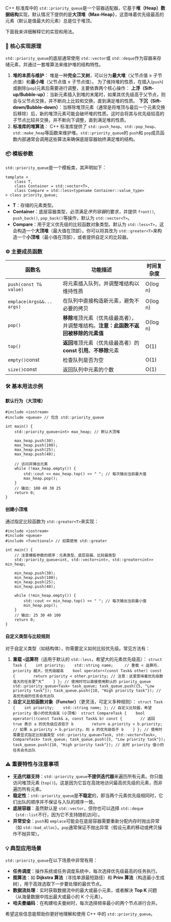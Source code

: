C++ 标准库中的 `std::priority_queue`是一个容器适配器，它基于**堆（Heap）数据结构**实现，默认情况下提供的是**大顶堆（Max-Heap）**，这意味着优先级最高的元素（默认是值最大的元素）总是位于堆顶。

下面我来详细解释它的实现和用法。

### 🧠 核心实现原理

`std::priority_queue`的底层通常使用 `std::vector`或 `std::deque`作为容器来存储元素，并通过一套堆算法来维护堆的结构特性。

1. **堆的本质与维护**： 堆是一种**完全二叉树**，可以分为**最大堆**（父节点值 ≥ 子节点值）和**最小堆**（父节点值 ≤ 子节点值）。 为了维持堆的性质，在插入(`push`)或删除(`pop`)元素后需要进行调整，主要依靠两个核心操作： **上浮（Sift-up/Bubble-up）**：当新元素插入到堆的末尾时，如果其优先级高于父节点，则会与父节点交换，并不断向上比较和交换，直到满足堆的性质。 **下沉（Sift-down/Bubble-down）**：当移除堆顶元素（通常是将堆顶与最后一个元素交换后移除）后，新的堆顶元素可能会破坏堆的性质。这时会将其与优先级较高的子节点比较并交换，并不断向下调整，直到满足堆的性质。
2. **标准库的堆算法**： C++ 标准库提供了 `std::push_heap`、`std::pop_heap`、`std::make_heap`等函数来维护堆。`std::priority_queue`的 `push`和 `pop`成员函数内部通常会调用这些算法来确保底层容器始终满足堆的结构。

### 📦 模板参数

`std::priority_queue`是一个模板类，其声明如下：

```
template <
    class T,
    class Container = std::vector<T>,
    class Compare = std::less<typename Container::value_type>
> class priority_queue;
```

- **T**：存储的元素类型。
- **Container**：底层容器类型，必须满足*序列容器*的要求，并提供 `front()`, `push_back()`, `pop_back()`等操作，默认为 `std::vector<T>`。
- **Compare**：用于定义优先级的比较函数对象类型。默认为 `std::less<T>`，这会构造一个**大顶堆**（最大值在顶部）。你可以将其改为 `std::greater<T>`来构造一个**小顶堆**（最小值在顶部），或者提供自定义的比较器。

### ⚙️ 主要成员函数

| 函数名                    | 功能描述                                                     | 时间复杂度 |
| ------------------------- | ------------------------------------------------------------ | ---------- |
| `push(const T& value)`    | 将元素插入队列，并调整堆结构以维持性质                       | O(log n)   |
| `emplace(Args&&... args)` | 在队列中直接构造新元素，避免不必要的拷贝                     | O(log n)   |
| `pop()`                   | **移除**堆顶元素（优先级最高者），并调整堆结构。**注意：此函数不返回被移除的元素值** | O(log n)   |
| `top()`                   | **返回**堆顶元素（优先级最高者）的 **const 引用**。**不移除**元素 | O(1)       |
| `empty()`const            | 检查队列是否为空                                             | O(1)       |
| `size()`const             | 返回队列中元素的个数                                         | O(1)       |

### 🛠️ 基本用法示例

#### 默认行为（大顶堆）

```
#include <iostream>
#include <queue> // 包含 std::priority_queue

int main() {
    std::priority_queue<int> max_heap; // 默认大顶堆

    max_heap.push(30);
    max_heap.push(100);
    max_heap.push(25);
    max_heap.push(40);

    // 访问并弹出元素
    while (!max_heap.empty()) {
        std::cout << max_heap.top() << " "; // 每次输出当前最大值
        max_heap.pop();
    }
    // 输出: 100 40 30 25
    return 0;
}
```

#### 创建小顶堆

通过指定比较函数为 `std::greater<T>`来实现：

```
#include <iostream>
#include <queue>
#include <functional> // 如需使用 std::greater

int main() {
    // 注意模板参数的顺序：元素类型、底层容器、比较器类型
    std::priority_queue<int, std::vector<int>, std::greater<int>> min_heap;

    min_heap.push(30);
    min_heap.push(100);
    min_heap.push(25);
    min_heap.push(40);

    while (!min_heap.empty()) {
        std::cout << min_heap.top() << " "; // 每次输出当前最小值
        min_heap.pop();
    }
    // 输出: 25 30 40 100
    return 0;
}
```

#### 自定义类型与比较规则

对于自定义类型（如结构体），你需要定义如何比较优先级。常见方法有：

1. **重载 `<`运算符**（适用于默认的 `std::less`，希望大的元素优先级高）： `struct Task {    int priority;    std::string name;     // 重载 < 运算符，priority 越大，优先级越高    bool operator<(const Task& other) const {        return priority < other.priority; // 注意：这里意味着优先级数值大的任务更“大”    } }; // 使用时可以直接使用默认的 priority_queue std::priority_queue<Task> task_queue; task_queue.push({5, "Low priority task"}); task_queue.push({10, "High priority task"}); // 高优先级的任务会先出队`
2. **自定义比较函数对象（Functor）**（更灵活，可定义多种规则）： `struct Task {    int priority;    std::string name; }; // 自定义比较器，希望 priority 值小的优先级高（小顶堆） struct CompareTask {    bool operator()(const Task& a, const Task& b) const {        // 返回 true 表示 a 的优先级应该低于 b        return a.priority > b.priority; // 如果 a.priority > b.priority，则 a 的优先级低于 b    } }; // 使用时需要显式指定比较器类型 std::priority_queue<Task, std::vector<Task>, CompareTask> task_queue; task_queue.push({5, "Low priority task"}); task_queue.push({10, "High priority task"}); // 此时 priority 值小的任务会先出队`

### ⚠️ 重要特性与注意事项

- **无迭代器支持**：`std::priority_queue`**不提供迭代器**来遍历所有元素。你只能访问堆顶元素 (`top()`)。这是因为它旨在高效地访问最高优先级的元素，而非遍历所有元素。
- **稳定性**：`std::priority_queue`是**不稳定**的，即当两个元素优先级相同时，它们出队的顺序并不保证与入队的顺序一致。
- **底层容器**：虽然默认是 `std::vector`，但你也可以选择 `std::deque`（`std::list`不行，因为它不支持随机访问）。
- **异常安全**：`push`和 `emplace`可能会在底层容器需要重新分配内存时抛出异常（如 `std::bad_alloc`）。`pop`通常保证不抛出异常（假设元素的移动或拷贝操作不抛异常）。

### 💡 典型应用场景

`std::priority_queue`在以下场景中非常有用：

- **任务调度**：操作系统或任务调度系统中，每次选择优先级最高的任务执行。
- **图算法**：如 **Dijkstra 算法**（寻找单源最短路径）和 **Prim 算法**（构造最小生成树），用于高效选取下一步要处理的最优节点。
- **数据流处理**：实时获取数据流中的最大或最小元素，或者解决 **Top K** 问题（从海量数据中找出最大或最小的 K 个元素）。
- **哈夫曼编码**：在构建哈夫曼树时，每次选择频率最小的两个节点进行合并。

希望这些信息能帮助你更好地理解和使用 C++ 中的 `std::priority_queue`。